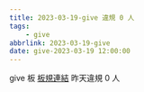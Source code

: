 ```yaml
---
title: 2023-03-19-give 違規 0 人
tags:
    - give
abbrlink: 2023-03-19-give
date: give-2023-03-19 12:00:00
---
```

give 板 [板規連結](https://www.ptt.cc/bbs/give/M.1612495900.A.C32.html)
昨天違規 0 人
